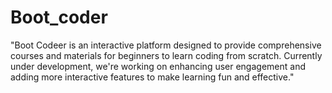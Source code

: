 # Boot_coder
"Boot Codeer is an interactive platform designed to provide comprehensive courses and materials for beginners to learn coding from scratch. Currently under development, we're working on enhancing user engagement and adding more interactive features to make learning fun and effective."
